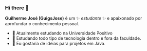 ### Hi there 👋

**Guilherme José (GuigsJose)** é um ✨ _estudante_ ✨ e apaixonado por aprofundar o conhecimento pessoal.

- 🔭 Atualmente estudando na Universidade Positivo
- 🌱 Estudando todo tipo de tecnologia dentro e fora da faculdade.
- 🤔 Eu gostaria de ideias para projetos em Java.

